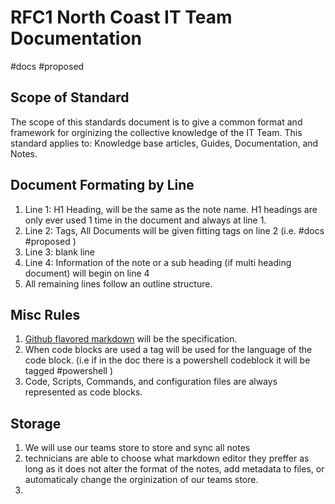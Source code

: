 # RFC1 North Coast IT Team Documentation
#docs #proposed

## Scope of Standard
The scope of this standards document is to give a common format and framework for orginizing the collective knowledge of the IT Team. This standard applies to: Knowledge base articles, Guides, Documentation, and Notes. 

## Document Formating by Line
1. Line 1: H1 Heading, will be the same as the note name. H1 headings are only ever used 1 time in the document and always at line 1.
2. Line 2: Tags, All Documents will be given fitting tags on line 2 (i.e. #docs #proposed )
3. Line 3: blank line
4. Line 4: Information of the note or a sub heading (if multi heading document) will begin on line 4
5. All remaining lines follow an outline structure.

## Misc Rules
1. [Github flavored markdown](https://github.github.com/gfm/) will be the specification. 
2. When code blocks are used a tag will be used for the language of the code block. (i.e if in the doc there is a powershell codeblock it will be tagged #powershell )
3. Code, Scripts, Commands, and configuration files are always represented as code blocks.

## Storage
1. We will use our teams store to store and sync all notes 
2. technicians are able to choose what markdown editor they preffer as long as it does not alter the format of the notes, add metadata to files, or automaticaly change the orginization of our teams store.
3. 